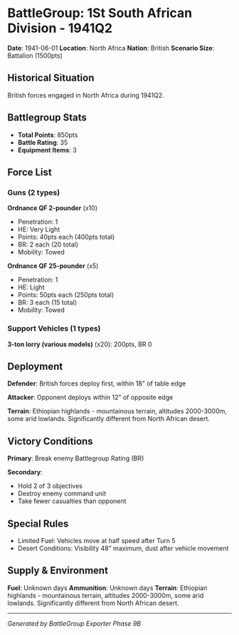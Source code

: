 # BattleGroup: 1St South African Division - 1941Q2

**Date**: 1941-06-01
**Location**: North Africa
**Nation**: British
**Scenario Size**: Battalion (1500pts)

## Historical Situation

British forces engaged in North Africa during 1941Q2.

## Battlegroup Stats

- **Total Points**: 850pts
- **Battle Rating**: 35
- **Equipment Items**: 3

## Force List

### Guns (2 types)

**Ordnance QF 2-pounder** (x10)
- Penetration: 1
- HE: Very Light
- Points: 40pts each (400pts total)
- BR: 2 each (20 total)
- Mobility: Towed

**Ordnance QF 25-pounder** (x5)
- Penetration: 1
- HE: Light
- Points: 50pts each (250pts total)
- BR: 3 each (15 total)
- Mobility: Towed

### Support Vehicles (1 types)

**3-ton lorry (various models)** (x20): 200pts, BR 0

## Deployment

**Defender**: British forces deploy first, within 18" of table edge

**Attacker**: Opponent deploys within 12" of opposite edge

**Terrain**: Ethiopian highlands - mountainous terrain, altitudes 2000-3000m, some arid lowlands. Significantly different from North African desert.

## Victory Conditions

**Primary**: Break enemy Battlegroup Rating (BR)

**Secondary**:
- Hold 2 of 3 objectives
- Destroy enemy command unit
- Take fewer casualties than opponent

## Special Rules

- Limited Fuel: Vehicles move at half speed after Turn 5
- Desert Conditions: Visibility 48" maximum, dust after vehicle movement

## Supply & Environment

**Fuel**: Unknown days
**Ammunition**: Unknown days
**Terrain**: Ethiopian highlands - mountainous terrain, altitudes 2000-3000m, some arid lowlands. Significantly different from North African desert.

---

*Generated by BattleGroup Exporter Phase 9B*
